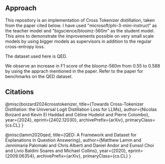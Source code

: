 ## Approach
This repository is an implementation of Cross Tokenizer distillation, taken from the paper cited below.
I have used "microsoft/phi-3-mini-instruct" as the teacher model and "bigscience/bloomz-560m" as the student model. This aims to demonstrate the improvements possible on very small scale models by using bigger models as supervisors in addition to the regular cross-entropy loss.

The dataset used here is QED.

We observe an increase in F1 score of the bloomz-560m from 0.55 to 0.588 by using the apprach mentioned in the paper. Refer to the paper for benchmarks on the QED dataset.

## Citations
@misc{boizard2024crosstokenizer,
      title={Towards Cross-Tokenizer Distillation: the Universal Logit Distillation Loss for LLMs}, 
      author={Nicolas Boizard and Kevin El Haddad and Céline Hudelot and Pierre Colombo},
      year={2024},
      eprint={2402.12030},
      archivePrefix={arXiv},
      primaryClass={cs.CL}
}

@misc{lamm2020qed,
    title={QED: A Framework and Dataset for Explanations in Question Answering},
    author={Matthew Lamm and Jennimaria Palomaki and Chris Alberti and Daniel Andor and Eunsol Choi and Livio Baldini Soares and Michael Collins},
    year={2020},
    eprint={2009.06354},
    archivePrefix={arXiv},
    primaryClass={cs.CL}
}
